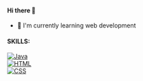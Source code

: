 #### Hi there 👋
- 🌱 I'm currently learning web development
<!--
**Alexandre-Lopez/Alexandre-Lopez** is a ✨ _special_ ✨ repository because its `README.md` (this file) appears on your GitHub profile.

Here are some ideas to get you started:

- 🔭 I’m currently working on ...
- 👯 I’m looking to collaborate on ...
- 🤔 I’m looking for help with ...
- 💬 Ask me about ...
- 📫 How to reach me: ...
- 😄 Pronouns: ...
- ⚡ Fun fact: ...
-->
#### SKILLS:
[![Java](https://img.shields.io/badge/Java-ED8B00?style=for-the-badge&logo=openjdk&logoColor=white)]()
<br>
[![HTML](https://img.shields.io/badge/HTML5-E34F26?style=for-the-badge&logo=html5&logoColor=white)]()
<br>
[![CSS](https://img.shields.io/badge/CSS3-1572B6?style=for-the-badge&logo=css3&logoColor=white)]()

